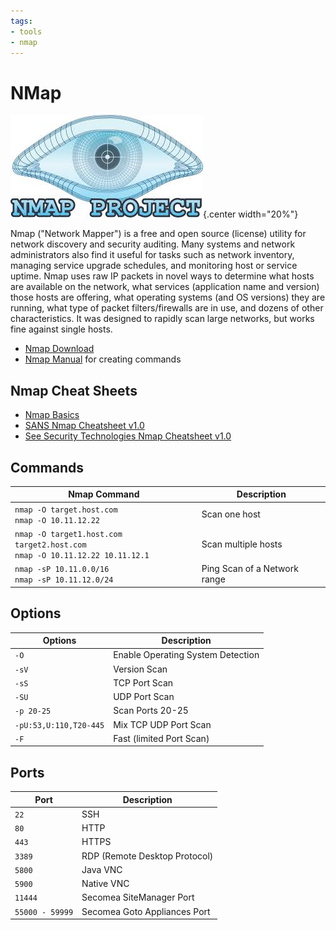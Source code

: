 ```yaml
---
tags:
- tools
- nmap
---
```

#  NMap

![](img/logo.jpg){.center width="20%"}

Nmap ("Network Mapper") is a free and open source (license) utility for network discovery and security auditing. Many systems and network administrators also find it useful for tasks such as network inventory, managing service upgrade schedules, and monitoring host or service uptime. Nmap uses raw IP packets in novel ways to determine what hosts are available on the network, what services (application name and version) those hosts are offering, what operating systems (and OS versions) they are running, what type of packet filters/firewalls are in use, and dozens of other characteristics. It was designed to rapidly scan large networks, but works fine against single hosts.

- [Nmap Download](https://nmap.org/download.html)
- [Nmap Manual](https://nmap.org/book/man.html) for creating commands

## Nmap Cheat Sheets
- [Nmap Basics](docs/romelsan_nmap-basics.pdf)
- [SANS Nmap Cheatsheet v1.0](docs/NmapCheatSheetv1.0.pdf)
- [See Security Technologies Nmap Cheatsheet v1.0](docs/nmapcheatsheet.pdf)

## Commands

| Nmap Command                                                                      | Description |
| --------------------------------------------------------------------------------  | --------------------------- |
| `nmap -O target.host.com` <br> `nmap -O 10.11.12.22`                              | Scan one host |
| `nmap -O target1.host.com target2.host.com` <br> `nmap -O 10.11.12.22 10.11.12.1` | Scan multiple hosts |
| `nmap -sP 10.11.0.0/16` <br> `nmap -sP 10.11.12.0/24`                             | Ping Scan of a Network range |


## Options

| Options                    | Description |
| -------------------------- | ----------------------------------- |
| `-O`                       | Enable Operating System Detection |
| `-sV`                      | Version Scan |
| `-sS`                      | TCP Port Scan |
| `-SU`                      | UDP Port Scan |
| `-p 20-25`                 | Scan Ports 20-25 |
| `-pU:53,U:110,T20-445`     | Mix TCP UDP Port Scan |
| `-F`                       | Fast (limited Port Scan) |

## Ports

| Port                | Description |
| ------------------- | ------------------------------- |
| `22`                | SSH |
| `80`                | HTTP |
| `443`               | HTTPS |
| `3389`              | RDP (Remote Desktop Protocol) |
| `5800`              | Java VNC |
| `5900`              | Native VNC |
| `11444`             | Secomea SiteManager Port |
| `55000 - 59999`     | Secomea Goto Appliances Port |
